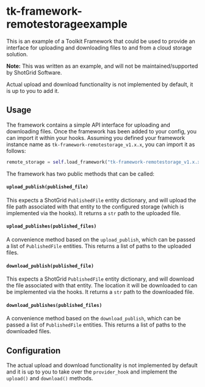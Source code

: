 # tk-framework-remotestorageexample

This is an example of a Toolkit Framework that could be used to provide an interface for uploading and downloading files to and from a cloud storage solution.

**Note:** This was written as an example, and will not be maintained/supported by ShotGrid Software.

Actual upload and download functionality is not implemented by default, it is up to you to add it.

## Usage

The framework contains a simple API interface for uploading and downloading files.
Once the framework has been added to your config, you can import it within your hooks.
Assuming you defined your framework instance name as `tk-framework-remotestorage_v1.x.x`, you can import it as follows:

```python
remote_storage = self.load_framework("tk-framework-remotestorage_v1.x.x")
```

The framework has two public methods that can be called:

#### `upload_publish(published_file)`
This expects a ShotGrid `PublishedFile` entity dictionary, and will upload the file path associated with that entity to the configured storage (which is implemented via the hooks).
It returns a `str` path to the uploaded file.

#### `upload_publishes(published_files)`
A convenience method based on the `upload_publish`, which can be passed a list of `PublishedFile` entities.
This returns a list of paths to the uploaded files.

#### `download_publish(published_file)`

This expects a ShotGrid `PublishedFile` entity dictionary, and will download the file associated with that entity. The location it will be downloaded to can be implemented via the hooks.
It returns a `str` path to the downloaded file.

#### `download_publishes(published_files)`

A convenience method based on the `download_publish`, which can be passed a list of `PublishedFile` entities.
This returns a list of paths to the downloaded files.

## Configuration

The actual upload and download functionality is not implemented by default and it is up to you to take over the `provider_hook` and implement the `upload()` and `download()` methods.
